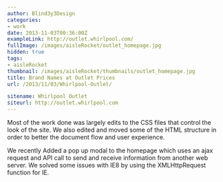 ```yaml
---
author: Blind3y3Design
categories:
- work
date: 2013-11-03T00:36:00Z
exampleLink: http://outlet.whirlpool.com/
fullImage: /images/aisleRocket/outlet_homepage.jpg
hidden: true
tags:
- aisleRocket
thumbnail: /images/aisleRocket/thumbnails/outlet_homepage.jpg
title: Brand Names at Outlet Prices
url: /2013/11/03/Whirlpool-Outlet/

sitename: Whirlpool Outlet
siteurl: http://outlet.whirlpool.com
---
```


Most of the work done was largely edits to the CSS files that control the look of the site. We also edited and moved some of the HTML structure in order to better the document flow and user experience.

We recently Added a pop up modal to the homepage which uses an ajax request and API call to send and receive information from another web server. We solved some issues with IE8 by using the XMLHttpRequest function for IE.
